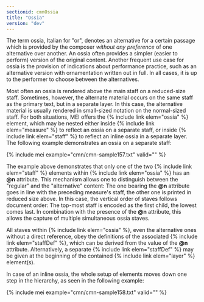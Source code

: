 ```yaml
---
sectionid: cmnOssia
title: "Ossia"
version: "dev"
---
```


The term ossia, Italian for "or", denotes an alternative for a certain passage which is provided by the composer *without any preference* of one alternative over another. An ossia often provides a simpler (easier to perform) version of the original content. Another frequent use case for ossia is the provision of indications about performance practice, such as an alternative version with ornamentation written out in full. In all cases, it is up to the performer to choose between the alternatives.

Most often an ossia is rendered above the main staff on a reduced-size staff. Sometimes, however, the alternate material occurs on the same staff as the primary text, but in a separate layer. In this case, the alternative material is usually rendered in small-sized notation on the normal-sized staff. For both situations, MEI offers the {% include link elem="ossia" %} element, which may be nested either inside {% include link elem="measure" %} to reflect an ossia on a separate staff, or inside {% include link elem="staff" %} to reflect an inline ossia in a separate layer. The following example demonstrates an ossia on a separate staff:

{% include mei example="cmn/cmn-sample157.txt" valid="" %}

The example above demonstrates that only one of the two {% include link elem="staff" %} elements within {% include link elem="ossia" %} has an **@n** attribute. This mechanism allows one to distinguish between the "regular" and the "alternative" content: The one bearing the **@n** attribute goes in line with the preceding measure's staff, the other one is printed in reduced size above. In this case, the vertical order of staves follows document order: The top-most staff is encoded as the first child, the lowest comes last. In combination with the presence of the **@n** attribute, this allows the capture of multiple simultaneous ossia staves.

All staves within {% include link elem="ossia" %}, even the alternative ones without a direct reference, obey the definitions of the associated {% include link elem="staffDef" %}, which can be derived from the value of the **@n** attribute. Alternatively, a separate {% include link elem="staffDef" %} may be given at the beginning of the contained {% include link elem="layer" %} element(s).

In case of an inline ossia, the whole setup of elements moves down one step in the hierarchy, as seen in the following example:

{% include mei example="cmn/cmn-sample158.txt" valid="" %}
